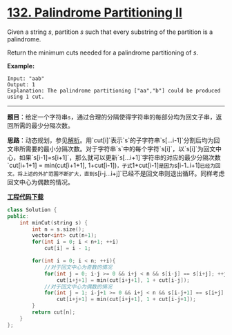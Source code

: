 # [132. Palindrome Partitioning II](https://leetcode.com/problems/palindrome-partitioning-ii/)

Given a string *s*, partition *s* such that every substring of the partition is a palindrome.

Return the minimum cuts needed for a palindrome partitioning of *s*.

**Example:**

```
Input: "aab"
Output: 1
Explanation: The palindrome partitioning ["aa","b"] could be produced using 1 cut.
```

-----

**题目**：给定一个字符串`s`，通过合理的分隔使得字符串的每部分均为回文子串，返回所需的最少分隔次数。

**思路**：动态规划，参见[解析](https://leetcode.com/problems/palindrome-partitioning-ii/discuss/42198/My-solution-does-not-need-a-table-for-palindrome-is-it-right-It-uses-only-O(n)-space.)。用`cut[i]`表示`s`的子字符串`s[...i-1]`分割后均为回文串所需要的最小分隔次数。对于字符串`s`中的每个字符`s[i]`，以`s[i]`为回文中心，如果`s[i-1]=s[i+1]`，那么就可以更新`s[...i+1]`字符串的对应的最少分隔次数`cut[i+1+1] = min(cut[i+1+1], 1+cut[i-1])`，子式`1+cut[i-1]`是因为`s[i-1..i+1]`已经为回文。将上述的外扩范围不断扩大，直到`s[i-j...i+j]`已经不是回文串则退出循环。同样考虑回文中心为偶数的情况。

[**工程代码下载**](https://github.com/shenkh/leetcode)

```cpp
class Solution {
public:
    int minCut(string s) {
        int n = s.size();
        vector<int> cut(n+1);
        for(int i = 0; i < n+1; ++i)
            cut[i] = i - 1;

        for(int i = 0; i < n; ++i){
            //对于回文中心为奇数的情况
            for(int j = 0; i-j >= 0 && i+j < n && s[i-j] == s[i+j]; ++j)
                cut[i+j+1] = min(cut[i+j+1], 1 + cut[i-j]);
            //对于回文中心为偶数的情况
            for(int j = 1; i-j+1 >= 0 && i+j < n && s[i-j+1] == s[i+j]; ++j)
                cut[i+j+1] = min(cut[i+j+1], 1 + cut[i-j+1]);
        }
        return cut[n];
    }
};
```